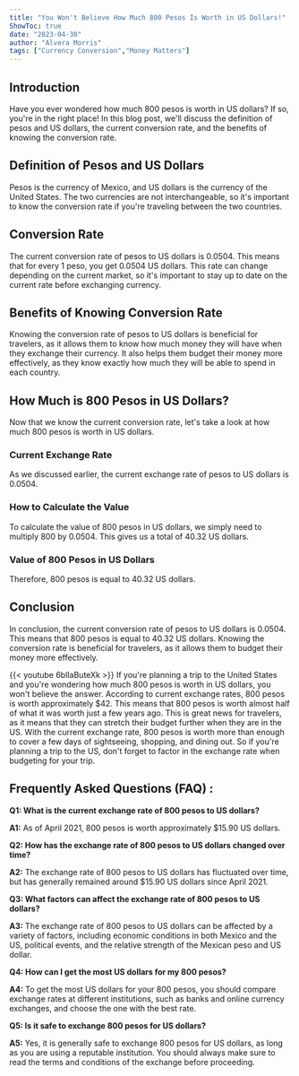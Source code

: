 ```yaml
---
title: "You Won't Believe How Much 800 Pesos Is Worth in US Dollars!"
ShowToc: true 
date: "2023-04-30"
author: "Alvera Morris" 
tags: ["Currency Conversion","Money Matters"]
---
```

## Introduction

Have you ever wondered how much 800 pesos is worth in US dollars? If so, you're in the right place! In this blog post, we'll discuss the definition of pesos and US dollars, the current conversion rate, and the benefits of knowing the conversion rate.

## Definition of Pesos and US Dollars

Pesos is the currency of Mexico, and US dollars is the currency of the United States. The two currencies are not interchangeable, so it's important to know the conversion rate if you're traveling between the two countries. 

## Conversion Rate

The current conversion rate of pesos to US dollars is 0.0504. This means that for every 1 peso, you get 0.0504 US dollars. This rate can change depending on the current market, so it's important to stay up to date on the current rate before exchanging currency.

## Benefits of Knowing Conversion Rate

Knowing the conversion rate of pesos to US dollars is beneficial for travelers, as it allows them to know how much money they will have when they exchange their currency. It also helps them budget their money more effectively, as they know exactly how much they will be able to spend in each country.

## How Much is 800 Pesos in US Dollars?

Now that we know the current conversion rate, let's take a look at how much 800 pesos is worth in US dollars.

### Current Exchange Rate

As we discussed earlier, the current exchange rate of pesos to US dollars is 0.0504.

### How to Calculate the Value

To calculate the value of 800 pesos in US dollars, we simply need to multiply 800 by 0.0504. This gives us a total of 40.32 US dollars.

### Value of 800 Pesos in US Dollars

Therefore, 800 pesos is equal to 40.32 US dollars.

## Conclusion

In conclusion, the current conversion rate of pesos to US dollars is 0.0504. This means that 800 pesos is equal to 40.32 US dollars. Knowing the conversion rate is beneficial for travelers, as it allows them to budget their money more effectively.

{{< youtube 6blIaButeXk >}} 
If you're planning a trip to the United States and you're wondering how much 800 pesos is worth in US dollars, you won't believe the answer. According to current exchange rates, 800 pesos is worth approximately $42. This means that 800 pesos is worth almost half of what it was worth just a few years ago. This is great news for travelers, as it means that they can stretch their budget further when they are in the US. With the current exchange rate, 800 pesos is worth more than enough to cover a few days of sightseeing, shopping, and dining out. So if you're planning a trip to the US, don't forget to factor in the exchange rate when budgeting for your trip.

## Frequently Asked Questions (FAQ) :
**Q1: What is the current exchange rate of 800 pesos to US dollars?**

**A1:** As of April 2021, 800 pesos is worth approximately $15.90 US dollars.

**Q2: How has the exchange rate of 800 pesos to US dollars changed over time?**

**A2:** The exchange rate of 800 pesos to US dollars has fluctuated over time, but has generally remained around $15.90 US dollars since April 2021.

**Q3: What factors can affect the exchange rate of 800 pesos to US dollars?**

**A3:** The exchange rate of 800 pesos to US dollars can be affected by a variety of factors, including economic conditions in both Mexico and the US, political events, and the relative strength of the Mexican peso and US dollar.

**Q4: How can I get the most US dollars for my 800 pesos?**

**A4:** To get the most US dollars for your 800 pesos, you should compare exchange rates at different institutions, such as banks and online currency exchanges, and choose the one with the best rate.

**Q5: Is it safe to exchange 800 pesos for US dollars?**

**A5:** Yes, it is generally safe to exchange 800 pesos for US dollars, as long as you are using a reputable institution. You should always make sure to read the terms and conditions of the exchange before proceeding.





